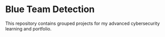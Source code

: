 # Blue Team Detection

This repository contains grouped projects for my advanced cybersecurity learning and portfolio.
